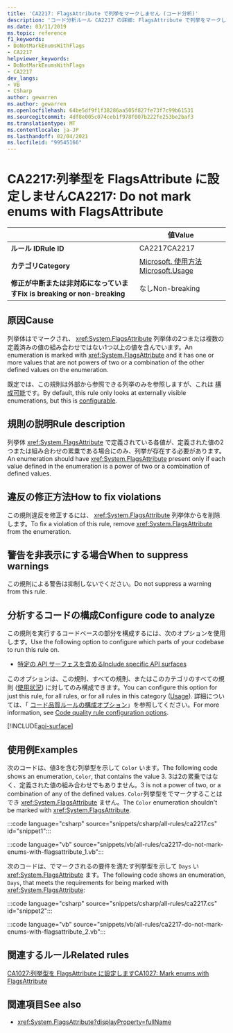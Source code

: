 ```yaml
---
title: 'CA2217: FlagsAttribute で列挙をマークしません (コード分析)'
description: 'コード分析ルール CA2217 の詳細: FlagsAttribute で列挙をマークしない'
ms.date: 03/11/2019
ms.topic: reference
f1_keywords:
- DoNotMarkEnumsWithFlags
- CA2217
helpviewer_keywords:
- DoNotMarkEnumsWithFlags
- CA2217
dev_langs:
- VB
- CSharp
author: gewarren
ms.author: gewarren
ms.openlocfilehash: 64be5df9f1f38286aa505f827fe73f7c99b61531
ms.sourcegitcommit: 4df8e005c074ceb1f978f007b222fe253be2baf3
ms.translationtype: MT
ms.contentlocale: ja-JP
ms.lasthandoff: 02/04/2021
ms.locfileid: "99545166"
---
```

# <a name="ca2217-do-not-mark-enums-with-flagsattribute"></a><span data-ttu-id="93210-103">CA2217:列挙型を FlagsAttribute に設定しません</span><span class="sxs-lookup"><span data-stu-id="93210-103">CA2217: Do not mark enums with FlagsAttribute</span></span>

| | <span data-ttu-id="93210-104">値</span><span class="sxs-lookup"><span data-stu-id="93210-104">Value</span></span> |
|-|-|
| <span data-ttu-id="93210-105">**ルール ID**</span><span class="sxs-lookup"><span data-stu-id="93210-105">**Rule ID**</span></span> |<span data-ttu-id="93210-106">CA2217</span><span class="sxs-lookup"><span data-stu-id="93210-106">CA2217</span></span>|
| <span data-ttu-id="93210-107">**カテゴリ**</span><span class="sxs-lookup"><span data-stu-id="93210-107">**Category**</span></span> |[<span data-ttu-id="93210-108">Microsoft. 使用方法</span><span class="sxs-lookup"><span data-stu-id="93210-108">Microsoft.Usage</span></span>](usage-warnings.md)|
| <span data-ttu-id="93210-109">**修正が中断または非対応になっています**</span><span class="sxs-lookup"><span data-stu-id="93210-109">**Fix is breaking or non-breaking**</span></span> |<span data-ttu-id="93210-110">なし</span><span class="sxs-lookup"><span data-stu-id="93210-110">Non-breaking</span></span>|

## <a name="cause"></a><span data-ttu-id="93210-111">原因</span><span class="sxs-lookup"><span data-stu-id="93210-111">Cause</span></span>

<span data-ttu-id="93210-112">列挙体はでマークされ、 <xref:System.FlagsAttribute> 列挙体の2つまたは複数の定義済みの値の組み合わせではない1つ以上の値を含んでいます。</span><span class="sxs-lookup"><span data-stu-id="93210-112">An enumeration is marked with <xref:System.FlagsAttribute> and it has one or more values that are not powers of two or a combination of the other defined values on the enumeration.</span></span>

<span data-ttu-id="93210-113">既定では、この規則は外部から参照できる列挙のみを参照しますが、これは [構成可能](#configure-code-to-analyze)です。</span><span class="sxs-lookup"><span data-stu-id="93210-113">By default, this rule only looks at externally visible enumerations, but this is [configurable](#configure-code-to-analyze).</span></span>

## <a name="rule-description"></a><span data-ttu-id="93210-114">規則の説明</span><span class="sxs-lookup"><span data-stu-id="93210-114">Rule description</span></span>

<span data-ttu-id="93210-115">列挙体 <xref:System.FlagsAttribute> で定義されている各値が、定義された値の2つまたは組み合わせの累乗である場合にのみ、列挙が存在する必要があります。</span><span class="sxs-lookup"><span data-stu-id="93210-115">An enumeration should have <xref:System.FlagsAttribute> present only if each value defined in the enumeration is a power of two or a combination of defined values.</span></span>

## <a name="how-to-fix-violations"></a><span data-ttu-id="93210-116">違反の修正方法</span><span class="sxs-lookup"><span data-stu-id="93210-116">How to fix violations</span></span>

<span data-ttu-id="93210-117">この規則違反を修正するには、 <xref:System.FlagsAttribute> 列挙体からを削除します。</span><span class="sxs-lookup"><span data-stu-id="93210-117">To fix a violation of this rule, remove <xref:System.FlagsAttribute> from the enumeration.</span></span>

## <a name="when-to-suppress-warnings"></a><span data-ttu-id="93210-118">警告を非表示にする場合</span><span class="sxs-lookup"><span data-stu-id="93210-118">When to suppress warnings</span></span>

<span data-ttu-id="93210-119">この規則による警告は抑制しないでください。</span><span class="sxs-lookup"><span data-stu-id="93210-119">Do not suppress a warning from this rule.</span></span>

## <a name="configure-code-to-analyze"></a><span data-ttu-id="93210-120">分析するコードの構成</span><span class="sxs-lookup"><span data-stu-id="93210-120">Configure code to analyze</span></span>

<span data-ttu-id="93210-121">この規則を実行するコードベースの部分を構成するには、次のオプションを使用します。</span><span class="sxs-lookup"><span data-stu-id="93210-121">Use the following option to configure which parts of your codebase to run this rule on.</span></span>

- [<span data-ttu-id="93210-122">特定の API サーフェスを含める</span><span class="sxs-lookup"><span data-stu-id="93210-122">Include specific API surfaces</span></span>](#include-specific-api-surfaces)

<span data-ttu-id="93210-123">このオプションは、この規則、すべての規則、またはこのカテゴリのすべての規則 ([使用状況](usage-warnings.md)) に対してのみ構成できます。</span><span class="sxs-lookup"><span data-stu-id="93210-123">You can configure this option for just this rule, for all rules, or for all rules in this category ([Usage](usage-warnings.md)).</span></span> <span data-ttu-id="93210-124">詳細については、「 [コード品質ルールの構成オプション](../code-quality-rule-options.md)」を参照してください。</span><span class="sxs-lookup"><span data-stu-id="93210-124">For more information, see [Code quality rule configuration options](../code-quality-rule-options.md).</span></span>

[!INCLUDE[api-surface](~/includes/code-analysis/api-surface.md)]

## <a name="examples"></a><span data-ttu-id="93210-125">使用例</span><span class="sxs-lookup"><span data-stu-id="93210-125">Examples</span></span>

<span data-ttu-id="93210-126">次のコードは、値3を含む列挙型を示して `Color` います。</span><span class="sxs-lookup"><span data-stu-id="93210-126">The following code shows an enumeration, `Color`, that contains the value 3.</span></span> <span data-ttu-id="93210-127">3は2の累乗ではなく、定義された値の組み合わせでもありません。</span><span class="sxs-lookup"><span data-stu-id="93210-127">3 is not a power of two, or a combination of any of the defined values.</span></span> <span data-ttu-id="93210-128">`Color`列挙型をでマークすることはでき <xref:System.FlagsAttribute> ません。</span><span class="sxs-lookup"><span data-stu-id="93210-128">The `Color` enumeration shouldn't be marked with <xref:System.FlagsAttribute>.</span></span>

:::code language="csharp" source="snippets/csharp/all-rules/ca2217.cs" id="snippet1":::

:::code language="vb" source="snippets/vb/all-rules/ca2217-do-not-mark-enums-with-flagsattribute_1.vb":::

<span data-ttu-id="93210-129">次のコードは、でマークされるの要件を満たす列挙型を示して `Days` い <xref:System.FlagsAttribute> ます。</span><span class="sxs-lookup"><span data-stu-id="93210-129">The following code shows an enumeration, `Days`, that meets the requirements for being marked with <xref:System.FlagsAttribute>:</span></span>

:::code language="csharp" source="snippets/csharp/all-rules/ca2217.cs" id="snippet2":::

:::code language="vb" source="snippets/vb/all-rules/ca2217-do-not-mark-enums-with-flagsattribute_2.vb":::

## <a name="related-rules"></a><span data-ttu-id="93210-130">関連するルール</span><span class="sxs-lookup"><span data-stu-id="93210-130">Related rules</span></span>

[<span data-ttu-id="93210-131">CA1027:列挙型を FlagsAttribute に設定します</span><span class="sxs-lookup"><span data-stu-id="93210-131">CA1027: Mark enums with FlagsAttribute</span></span>](ca1027.md)

## <a name="see-also"></a><span data-ttu-id="93210-132">関連項目</span><span class="sxs-lookup"><span data-stu-id="93210-132">See also</span></span>

- <xref:System.FlagsAttribute?displayProperty=fullName>
